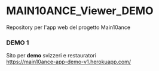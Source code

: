 
# MAIN10ANCE_Viewer_DEMO

Repository per l'app web del progetto Main10ance

### DEMO 1

Sito per **demo** svizzeri e restauratori   
<https://main10ance-app-demo-v1.herokuapp.com/>
